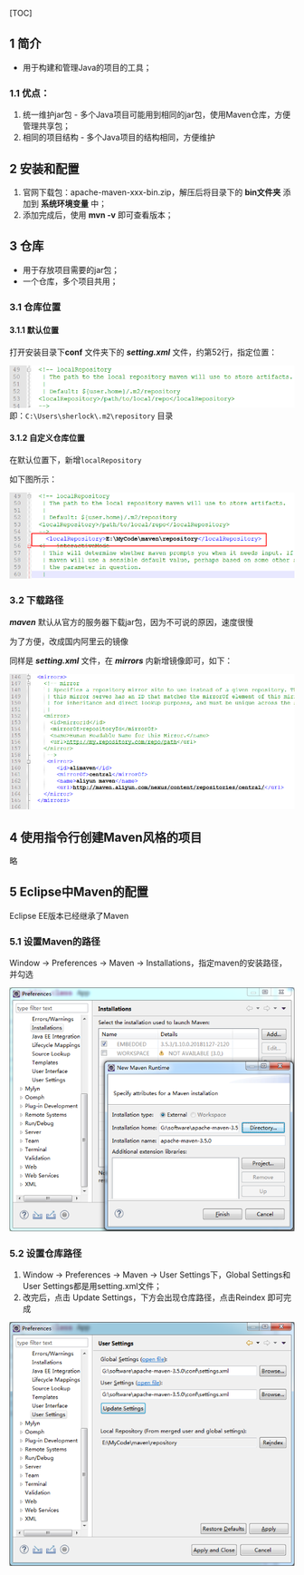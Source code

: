 [TOC]

## 1 简介

- 用于构建和管理Java的项目的工具；

### 1.1 优点：

1. 统一维护jar包 - 多个Java项目可能用到相同的jar包，使用Maven仓库，方便管理共享包；
2. 相同的项目结构 - 多个Java项目的结构相同，方便维护

## 2 安装和配置

1. 官网下载包：apache-maven-xxx-bin.zip，解压后将目录下的 **bin文件夹** 添加到 **系统环境变量** 中；
2. 添加完成后，使用 **mvn -v** 即可查看版本；

## 3 仓库

- 用于存放项目需要的jar包；
- 一个仓库，多个项目共用；

### 3.1 仓库位置

#### 3.1.1 默认位置

打开安装目录下**conf** 文件夹下的 ***setting.xml*** 文件，约第52行，指定位置：

![1565423364217](1565423364217.png)即：`C:\Users\sherlock\.m2\repository` 目录

#### 3.1.2 自定义仓库位置

在默认位置下，新增`localRepository`

如下图所示：

![1565423582285](1565423582285.png)

### 3.2 下载路径

***maven*** 默认从官方的服务器下载jar包，因为不可说的原因，速度很慢

为了方便，改成国内阿里云的镜像

同样是 ***setting.xml*** 文件，在 ***mirrors*** 内新增镜像即可，如下：

![1565423762442](1565423762442.png)

## 4 使用指令行创建Maven风格的项目

略

## 5 Eclipse中Maven的配置

Eclipse EE版本已经继承了Maven

### 5.1 设置Maven的路径

Window -> Preferences -> Maven -> Installations，指定maven的安装路径，并勾选

![1565424104510](1565424104510.png)

### 5.2 设置仓库路径

1. Window -> Preferences -> Maven -> User Settings下，Global Settings和User Settings都是用setting.xml文件；
2. 改完后，点击 Update Settings，下方会出现仓库路径，点击Reindex 即可完成

![1565424223404](1565424223404.png)


